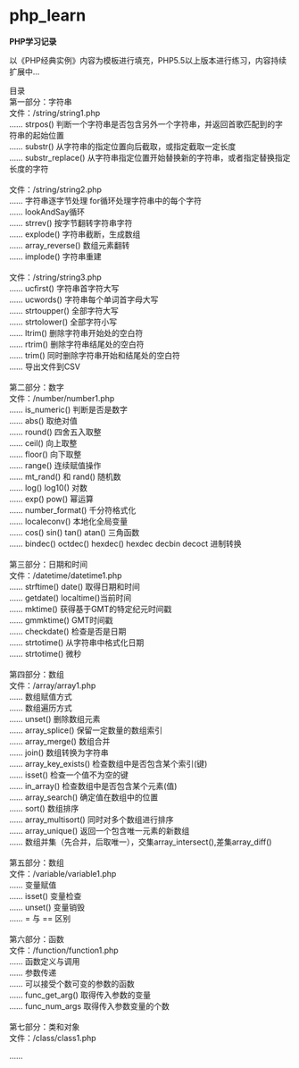 # php_learn
<p><strong>PHP学习记录</strong></p>
<p>以《PHP经典实例》内容为模板进行填充，PHP5.5以上版本进行练习，内容持续扩展中...</p>
<p>
目录<br/>
第一部分：字符串<br/>
文件：/string/string1.php<br/>
…… strpos()  判断一个字符串是否包含另外一个字符串，并返回首歌匹配到的字符串的起始位置<br/>
…… substr()  从字符串的指定位置向后截取，或指定截取一定长度<br/>
…… substr_replace()  从字符串指定位置开始替换新的字符串，或者指定替换指定长度的字符<br/>
<br/>
文件：/string/string2.php<br/>
…… 字符串逐字节处理  for循环处理字符串中的每个字符<br/>
…… lookAndSay循环<br/>
…… strrev() 按字节翻转字符串字符<br/>
…… explode()  字符串截断，生成数组<br/>
…… array_reverse()  数组元素翻转<br/>
…… implode()  字符串重建<br/>
<br/>
文件：/string/string3.php<br/>
…… ucfirst() 字符串首字符大写<br/>
…… ucwords() 字符串每个单词首字母大写<br/>
…… strtoupper() 全部字符大写<br/>
…… strtolower()  全部字符小写<br/>
…… ltrim() 删除字符串开始处的空白符<br/>
…… rtrim() 删除字符串结尾处的空白符<br/>
…… trim() 同时删除字符串开始和结尾处的空白符<br/>
…… 导出文件到CSV<br/>
<br/>
第二部分：数字<br/>
文件：/number/number1.php<br/>
…… is_numeric() 判断是否是数字<br/>
…… abs() 取绝对值<br/>
…… round() 四舍五入取整<br/>
…… ceil() 向上取整<br/>
…… floor() 向下取整<br/>
…… range() 连续赋值操作<br/>
…… mt_rand() 和 rand() 随机数<br/>
…… log() log10() 对数<br/>
…… exp() pow() 幂运算<br/>
…… number_format() 千分符格式化<br/>
…… localeconv() 本地化全局变量<br/>
…… cos() sin() tan() atan() 三角函数<br/>
…… bindec() octdec() hexdec() hexdec decbin decoct 进制转换<br/>
<br/>
第三部分：日期和时间<br/>
文件：/datetime/datetime1.php<br/>
…… strftime()  date() 取得日期和时间 <br/>
…… getdate() localtime()当前时间<br/>
…… mktime() 获得基于GMT的特定纪元时间戳<br/>
…… gmmktime() GMT时间戳<br/>
…… checkdate() 检查是否是日期<br/>
…… strtotime() 从字符串中格式化日期<br/>
…… strtotime() 微秒<br/>
<br/>
第四部分：数组<br/>
文件：/array/array1.php<br/>
…… 数组赋值方式<br/>
…… 数组遍历方式<br/>
…… unset() 删除数组元素<br/>
…… array_splice() 保留一定数量的数组索引<br/>
…… array_merge() 数组合并<br/>
…… join() 数组转换为字符串<br/>
…… array_key_exists() 检查数组中是否包含某个索引(键)<br/>
…… isset() 检查一个值不为空的键<br/>
…… in_array() 检查数组中是否包含某个元素(值)<br/>
…… array_search() 确定值在数组中的位置<br/>
…… sort() 数组排序<br/>
…… array_multisort() 同时对多个数组进行排序<br/>
…… array_unique() 返回一个包含唯一元素的新数组<br/>
…… 数组并集（先合并，后取唯一），交集array_intersect(),差集array_diff()<br/>
<br/>
第五部分：数组<br/>
文件：/variable/variable1.php<br/>
…… 变量赋值<br/>
…… isset() 变量检查<br/>
…… unset() 变量销毁<br/>
…… = 与 == 区别<br/>
<br/>
第六部分：函数<br/>
文件：/function/function1.php<br/>
…… 函数定义与调用<br/>
…… 参数传递<br/>
…… 可以接受个数可变的参数的函数<br/>
…… func_get_arg() 取得传入参数的变量<br/>
…… func_num_args 取得传入参数变量的个数<br/>
<br/>
第七部分：类和对象<br/>
文件：/class/class1.php<br/>


……<br/>
</p>
